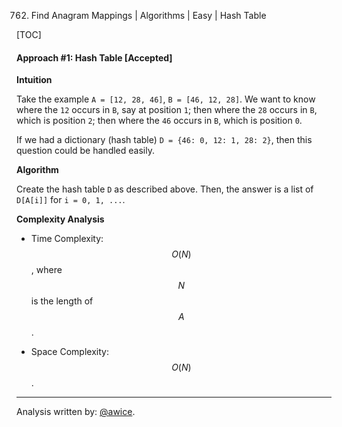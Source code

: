 762. Find Anagram Mappings | Algorithms | Easy | Hash Table

[TOC]

#### Approach #1: Hash Table [Accepted]

**Intuition**

Take the example `A = [12, 28, 46]`, `B = [46, 12, 28]`.  We want to know where the `12` occurs in `B`, say at position `1`; then where the `28` occurs in `B`, which is position `2`; then where the `46` occurs in `B`, which is position `0`.

If we had a dictionary (hash table) `D = {46: 0, 12: 1, 28: 2}`, then this question could be handled easily.

**Algorithm**

Create the hash table `D` as described above.  Then, the answer is a list of `D[A[i]]` for `i = 0, 1, ...`.



**Complexity Analysis**

* Time Complexity: $$O(N)$$, where $$N$$ is the length of $$A$$.

* Space Complexity: $$O(N)$$.

---

Analysis written by: [@awice](https://leetcode.com/awice).
